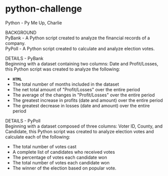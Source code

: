 # python-challenge
Python - Py Me Up, Charlie

BACKGROUND<br>
PyBank - A Python script created to analyze the financial records of a company.<br>
PyPoll - A Python script created to calculate and analyze election votes.

DETAILS - PyBank<br>
Beginning with a dataset containing two columns: Date and Profit/Losses, this Python script was created to analyze the following:

- **`HTML`**
- The total number of months included in the dataset
- The net total amount of "Profit/Losses" over the entire period
- The average of the changes in "Profit/Losses" over the entire period
- The greatest increase in profits (date and amount) over the entire period
- The greatest decrease in losses (date and amount) over the entire period

DETAILS - PyPoll<br>
Beginning with a dataset composed of three columns: Voter ID, County, and Candidate, this Python script was created to analyze election votes and calculate each of the following:

- The total number of votes cast
- A complete list of candidates who received votes
- The percentage of votes each candidate won
- The total number of votes each candidate won
- The winner of the election based on popular vote.
